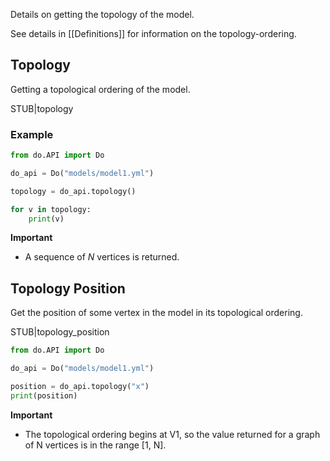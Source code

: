 Details on getting the topology of the model.

See details in [[Definitions]] for information on the topology-ordering.

## Topology

Getting a topological ordering of the model.

STUB|topology

### Example

```python
from do.API import Do

do_api = Do("models/model1.yml")

topology = do_api.topology()

for v in topology:
    print(v)
```

**Important**
- A sequence of *N* vertices is returned.

## Topology Position

Get the position of some vertex in the model in its topological ordering.

STUB|topology_position

```python
from do.API import Do

do_api = Do("models/model1.yml")

position = do_api.topology("x")
print(position)
```

**Important**
- The topological ordering begins at V1, so the value returned for a graph of N vertices is in the range \[1, N\].
